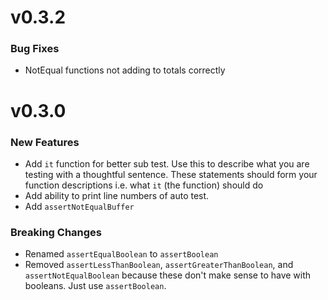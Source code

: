 # v0.3.2

### Bug Fixes
* NotEqual functions not adding to totals correctly

# v0.3.0

### New Features

* Add `it` function for better sub test. Use this to describe what you are testing with a thoughtful sentence. These statements should form your function descriptions i.e. what `it` (the function) should do
* Add ability to print line numbers of auto test.
* Add `assertNotEqualBuffer`

### Breaking Changes
* Renamed `assertEqualBoolean` to `assertBoolean`
* Removed `assertLessThanBoolean`, `assertGreaterThanBoolean`, and `assertNotEqualBoolean` because these don't make sense to have with booleans. Just use `assertBoolean`.
